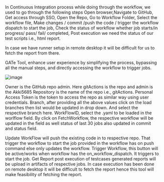 In Continuous Integration process while doing through the workflow, we used to go through the following steps 
Open browser,Navigate to GitHub, Get access through SSO, Open the Repo, Go to Workflow Folder, Select the workflow file, Make changes / commit /push the code / trigger the workflow dispatch to start the job, Check the status of workflow whether job starts/in progress/ pass/ fail/ completed, Post execution we need the status of our test scripts i.e., html report. 

In case we have runner setup in remote desktop it will be difficult for us to fetch the report from there. 

GATe Tool, enhance user experience by simplifying the process, bypassing all the manual steps, and directly accessing the workflow to trigger jobs.

![image](https://github.com/user-attachments/assets/baa28b10-6dd6-4e44-9589-74a135c2b559)














Owner  is the GitHub repo admin. Here gitActions is the repo and admin is the Akki5685 
Repository is the name of the repo i.e., gitActions.
Personal Access Token is the token to access the repo as similar way using user credentials.
Branch, after providing all the above values click on the load branches then list would be updated in drop down. And select the respective branch here.
WorkFlowID, select the .yaml to be loaded in the worlflow field.
By click on FetchWorkflow, the respective workflow will be updated in the field as well status of last 30 jobs also updated in commit and status field.

Update WorkFlow will push the existing code in to respective repo. That trigger the workflow to start the job provided in the workflow has on push command else only updates the workflow.
Trigger Workflow, this button will be active/works when workflow has the on_workflow_dispatch. It triggers to start the job.
Get Report post execution of testcases generated reports will be upload in artifacts of respective jobs. In case execution has been done on remote desktop it will be difficult to fetch the report hence this tool will make feasibility of fetching the report.

